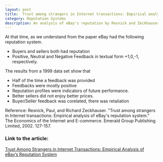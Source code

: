 ```yaml
---
layout: post
title:  Trust among strangers in Internet transactions: Empirical analysis of eBay's reputation system
category: Reputation Systems
description: An analysis of eBay's reputation by Resnick and Zeckhauser.
---
```


At that time, as we understand from the paper eBay had the following reputation system.
- Buyers and sellers both had reputation
- Positive, Neutral and Negative Feedback in textual form +1,0,-1, respectively.


The results from a 1999 data set show that
- Half of the time a feedback was provided
- Feedbacks were mostly positive
- Reputation profiles were indicators of future performance.
- Better sellers did not enjoy better prices.
- Buyer/Seller feedback was corelated, there was retaliation



Reference:
Resnick, Paul, and Richard Zeckhauser. "Trust among strangers in Internet transactions: Empirical analysis of eBay's reputation system." 
The Economics of the Internet and E-commerce. Emerald Group Publishing Limited, 2002. 127-157.

### Link to the article:
[Trust Among Strangers in Internet Transactions:
Empirical Analysis of eBay’s Reputation System](http://www.presnick.people.si.umich.edu/papers/ebayNBER/RZNBERBodegaBay.pdf)

<!--description-->



